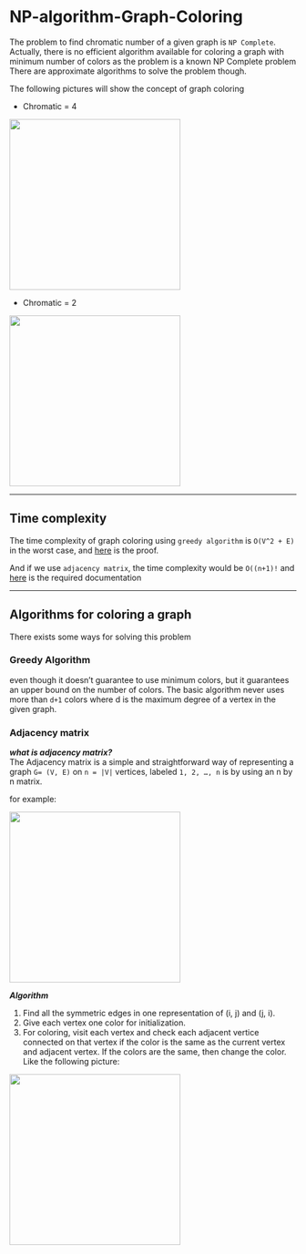 # NP-algorithm-Graph-Coloring

The problem to find chromatic number of a given graph is `NP Complete`.  
Actually, there is no efficient algorithm available for coloring a graph with minimum number of colors as the problem is
a known NP Complete problem There are approximate algorithms to solve the problem though.

The following pictures will show the concept of graph coloring

* Chromatic = 4

<img src="https://miro.medium.com/max/1400/1*RepNCTGsjs0SxeVPSzjguA.png" width="300">

* Chromatic = 2

<img src="https://miro.medium.com/max/1400/1*CypxIsqimS2lSje756LaYQ.png" width="300">

***

## Time complexity

The time complexity of graph coloring using ``greedy algorithm``
is `O(V^2 + E)` in the worst case, and [here](https://www.hamilton.ie/ken_duffy/Downloads/cfl.pdf)
is the proof.

And if we use `adjacency matrix`, the time complexity would be `O((n+1)!`
and [here](https://www.ijser.org/paper/Graph-Coloring-Algorithm-using-Adjacency-Matrices.html)
is the required documentation

***

## Algorithms for coloring a graph

There exists some ways for solving this problem

### Greedy Algorithm

even though it doesn’t guarantee to use minimum colors, but it guarantees an upper bound on the number of colors. The
basic algorithm never uses more than `d+1` colors where d is the maximum degree of a vertex in the given graph.

### Adjacency matrix

***what is adjacency matrix?***  
The Adjacency matrix is a simple and straightforward way of representing a graph `G= (V, E)` on `n = |V|`
vertices, labeled
`1, 2, …, n` is by using an n by n matrix.

for example:

<img src="https://miro.medium.com/max/1400/1*NrZ7eQOxHxD5B2Li4Di7AQ.jpeg" width="300">  

***Algorithm***

1. Find all the symmetric edges in one representation of (i, j) and (j, i).
2. Give each vertex one color for initialization.
3. For coloring, visit each vertex and check each adjacent vertice connected on that vertex if the color is the same as
   the current vertex and adjacent vertex. If the colors are the same, then change the color. Like the following
   picture:

<img src="https://miro.medium.com/max/1400/1*E8XiagfQoD1_Kb2d-bTPSA.jpeg" width="300">


<!-- https://antiguadominic.medium.com/graph-coloring-adjacency-matrix-discrete-math-problem-8bf98295e0d0 -->
<!-- Brute force algorithm: https://martin-thoma.com/vertex-coloring/ -->
<!-- Greedy algorithm: https://www.geeksforgeeks.org/graph-coloring-set-2-greedy-algorithm/ -->
<!-- Greedy algorithm (used): https://www.techiedelight.com/greedy-coloring-graph/ -->
